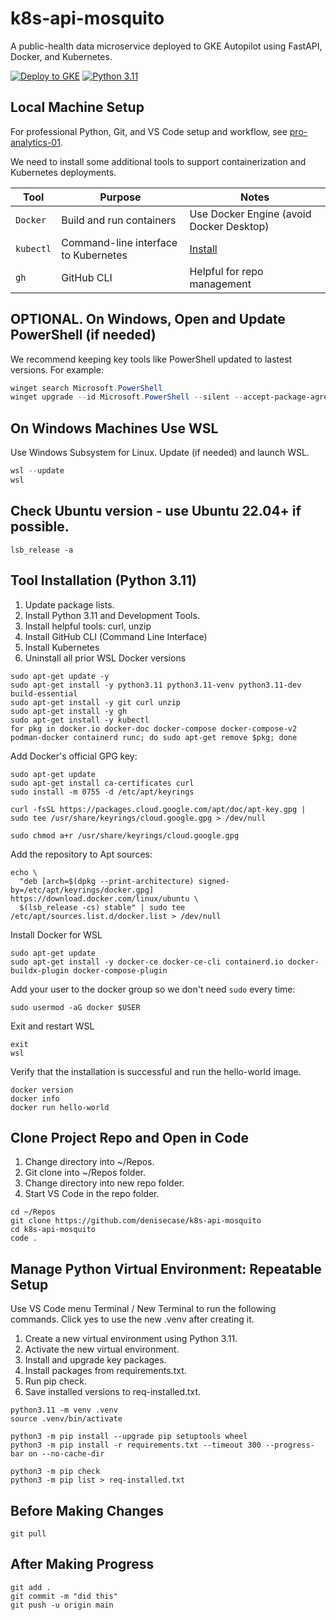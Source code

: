 # k8s-api-mosquito

A public-health data microservice deployed to GKE Autopilot using FastAPI, Docker, and Kubernetes.

[![Deploy to GKE](https://img.shields.io/badge/deploy-GKE-green)](https://console.cloud.google.com/)
[![Python 3.11](https://img.shields.io/badge/python-3.11-blue)](https://www.python.org/downloads/release/python-3110/)


## Local Machine Setup

For professional Python, Git, and VS Code setup and workflow, see [pro-analytics-01](https://github.com/denisecase/pro-analytics-01). 

We need to install some additional tools to support containerization and Kubernetes deployments.

| Tool             | Purpose                             | Notes |
|------------------|-------------------------------------|----------------|
| `Docker`         | Build and run containers            | Use Docker Engine (avoid Docker Desktop) |
| `kubectl`        | Command-line interface to Kubernetes| [Install](https://kubernetes.io/docs/tasks/tools/) |
| `gh`             | GitHub CLI                          | Helpful for repo management |

## OPTIONAL. On Windows, Open and Update PowerShell (if needed)

We recommend keeping key tools like PowerShell updated to lastest versions. For example:

```PowerShell
winget search Microsoft.PowerShell
winget upgrade --id Microsoft.PowerShell --silent --accept-package-agreements --accept-source-agreements
```

## On Windows Machines Use WSL

Use Windows Subsystem for Linux. Update (if needed) and launch WSL. 

```powershell
wsl --update
wsl
```

## Check Ubuntu version - use Ubuntu 22.04+ if possible.

```shell
lsb_release -a
```

## Tool Installation (Python 3.11)

1. Update package lists.
2. Install Python 3.11 and Development Tools.
3. Install helpful tools: curl, unzip
4. Install GitHub CLI (Command Line Interface)
5. Install Kubernetes
6. Uninstall all prior WSL Docker versions

```shell
sudo apt-get update -y
sudo apt-get install -y python3.11 python3.11-venv python3.11-dev build-essential
sudo apt-get install -y git curl unzip
sudo apt-get install -y gh
sudo apt-get install -y kubectl
for pkg in docker.io docker-doc docker-compose docker-compose-v2 podman-docker containerd runc; do sudo apt-get remove $pkg; done
```

Add Docker's official GPG key:

```shell
sudo apt-get update
sudo apt-get install ca-certificates curl
sudo install -m 0755 -d /etc/apt/keyrings

curl -fsSL https://packages.cloud.google.com/apt/doc/apt-key.gpg | sudo tee /usr/share/keyrings/cloud.google.gpg > /dev/null

sudo chmod a+r /usr/share/keyrings/cloud.google.gpg
```

Add the repository to Apt sources:

```shell
echo \
  "deb [arch=$(dpkg --print-architecture) signed-by=/etc/apt/keyrings/docker.gpg] https://download.docker.com/linux/ubuntu \
  $(lsb_release -cs) stable" | sudo tee /etc/apt/sources.list.d/docker.list > /dev/null
```

Install Docker for WSL

```shell
sudo apt-get update
sudo apt-get install -y docker-ce docker-ce-cli containerd.io docker-buildx-plugin docker-compose-plugin
```

Add your user to the docker group so we don't need `sudo` every time:

```shell
sudo usermod -aG docker $USER
```

Exit and restart WSL

```shell
exit
wsl
```

Verify that the installation is successful and run the hello-world image.

```shell
docker version
docker info
docker run hello-world
```

## Clone Project Repo and Open in Code

1. Change directory into ~/Repos.
2. Git clone into ~/Repos folder.
3. Change directory into new repo folder.
4. Start VS Code in the repo folder.

```shell
cd ~/Repos
git clone https://github.com/denisecase/k8s-api-mosquito
cd k8s-api-mosquito
code .
```


## Manage Python Virtual Environment: Repeatable Setup

Use VS Code menu Terminal / New Terminal to run the following commands.
Click yes to use the new .venv after creating it. 

1. Create a new virtual environment using Python 3.11.
2. Activate the new virtual environment.
3. Install and upgrade key packages.
4. Install packages from requirements.txt.
5. Run pip check.
6. Save installed versions to req-installed.txt.


```shell
python3.11 -m venv .venv
source .venv/bin/activate

python3 -m pip install --upgrade pip setuptools wheel
python3 -m pip install -r requirements.txt --timeout 300 --progress-bar on --no-cache-dir

python3 -m pip check
python3 -m pip list > req-installed.txt
```



## Before Making Changes

```shell
git pull
```

## After Making Progress

```shell
git add .
git commit -m "did this"
git push -u origin main
```
